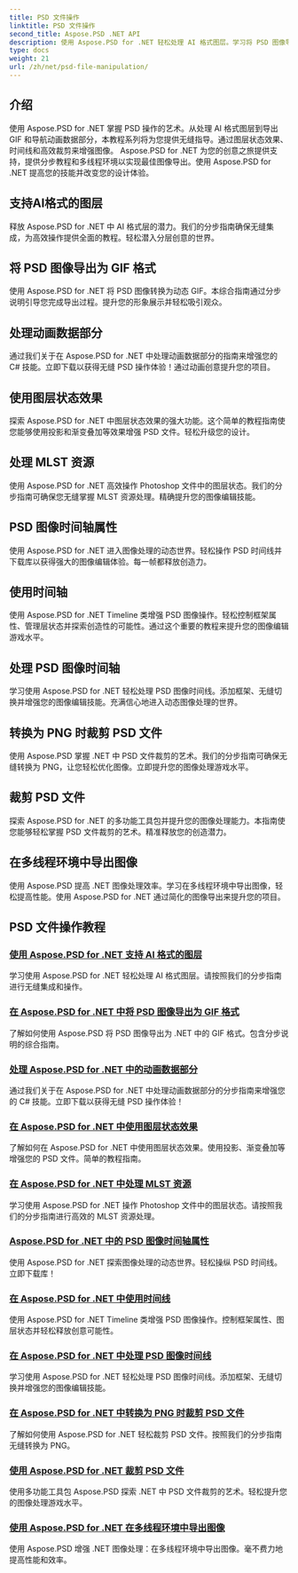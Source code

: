 ```yaml
---
title: PSD 文件操作
linktitle: PSD 文件操作
second_title: Aspose.PSD .NET API
description: 使用 Aspose.PSD for .NET 轻松处理 AI 格式图层。学习将 PSD 图像导出为 GIF、处理动画数据部分以及操作图层状态。
type: docs
weight: 21
url: /zh/net/psd-file-manipulation/
---
```

## 介绍

使用 Aspose.PSD for .NET 掌握 PSD 操作的艺术。从处理 AI 格式图层到导出 GIF 和导航动画数据部分，本教程系列将为您提供无缝指导。通过图层状态效果、时间线和高效裁剪来增强图像。 Aspose.PSD for .NET 为您的创意之旅提供支持，提供分步教程和多线程环境以实现最佳图像导出。使用 Aspose.PSD for .NET 提高您的技能并改变您的设计体验。

## 支持AI格式的图层

释放 Aspose.PSD for .NET 中 AI 格式层的潜力。我们的分步指南确保无缝集成，为高效操作提供全面的教程。轻松潜入分层创意的世界。

## 将 PSD 图像导出为 GIF 格式

使用 Aspose.PSD for .NET 将 PSD 图像转换为动态 GIF。本综合指南通过分步说明引导您完成导出过程。提升您的形象展示并轻松吸引观众。

## 处理动画数据部分

通过我们关于在 Aspose.PSD for .NET 中处理动画数据部分的指南来增强您的 C# 技能。立即下载以获得无缝 PSD 操作体验！通过动画创意提升您的项目。

## 使用图层状态效果

探索 Aspose.PSD for .NET 中图层状态效果的强大功能。这个简单的教程指南使您能够使用投影和渐变叠加等效果增强 PSD 文件。轻松升级您的设计。

## 处理 MLST 资源

使用 Aspose.PSD for .NET 高效操作 Photoshop 文件中的图层状态。我们的分步指南可确保您无缝掌握 MLST 资源处理。精确提升您的图像编辑技能。

## PSD 图像时间轴属性

使用 Aspose.PSD for .NET 进入图像处理的动态世界。轻松操作 PSD 时间线并下载库以获得强大的图像编辑体验。每一帧都释放创造力。

## 使用时间轴

使用 Aspose.PSD for .NET Timeline 类增强 PSD 图像操作。轻松控制框架属性、管理层状态并探索创造性的可能性。通过这个重要的教程来提升您的图像编辑游戏水平。

## 处理 PSD 图像时间轴

学习使用 Aspose.PSD for .NET 轻松处理 PSD 图像时间线。添加框架、无缝切换并增强您的图像编辑技能。充满信心地进入动态图像处理的世界。

## 转换为 PNG 时裁剪 PSD 文件

使用 Aspose.PSD 掌握 .NET 中 PSD 文件裁剪的艺术。我们的分步指南可确保无缝转换为 PNG，让您轻松优化图像。立即提升您的图像处理游戏水平。

## 裁剪 PSD 文件

探索 Aspose.PSD for .NET 的多功能工具包并提升您的图像处理能力。本指南使您能够轻松掌握 PSD 文件裁剪的艺术。精准释放您的创造潜力。

## 在多线程环境中导出图像

使用 Aspose.PSD 提高 .NET 图像处理效率。学习在多线程环境中导出图像，轻松提高性能。使用 Aspose.PSD for .NET 通过简化的图像导出来提升您的项目。
## PSD 文件操作教程
### [使用 Aspose.PSD for .NET 支持 AI 格式的图层](./support-layers-ai-format/)
学习使用 Aspose.PSD for .NET 轻松处理 AI 格式图层。请按照我们的分步指南进行无缝集成和操作。
### [在 Aspose.PSD for .NET 中将 PSD 图像导出为 GIF 格式](./export-psd-to-gif/)
了解如何使用 Aspose.PSD 将 PSD 图像导出为 .NET 中的 GIF 格式。包含分步说明的综合指南。
### [处理 Aspose.PSD for .NET 中的动画数据部分](./animated-data-sections/)
通过我们关于在 Aspose.PSD for .NET 中处理动画数据部分的分步指南来增强您的 C# 技能。立即下载以获得无缝 PSD 操作体验！
### [在 Aspose.PSD for .NET 中使用图层状态效果](./layer-state-effects/)
了解如何在 Aspose.PSD for .NET 中使用图层状态效果。使用投影、渐变叠加等增强您的 PSD 文件。简单的教程指南。
### [在 Aspose.PSD for .NET 中处理 MLST 资源](./mlst-resources/)
学习使用 Aspose.PSD for .NET 操作 Photoshop 文件中的图层状态。请按照我们的分步指南进行高效的 MLST 资源处理。
### [Aspose.PSD for .NET 中的 PSD 图像时间轴属性](./psd-image-timeline-property/)
使用 Aspose.PSD for .NET 探索图像处理的动态世界。轻松操纵 PSD 时间线。立即下载库！
### [在 Aspose.PSD for .NET 中使用时间线](./timeline/)
使用 Aspose.PSD for .NET Timeline 类增强 PSD 图像操作。控制框架属性、图层状态并轻松释放创意可能性。
### [在 Aspose.PSD for .NET 中处理 PSD 图像时间线](./psd-image-timeline/)
学习使用 Aspose.PSD for .NET 轻松处理 PSD 图像时间线。添加框架、无缝切换并增强您的图像编辑技能。
### [在 Aspose.PSD for .NET 中转换为 PNG 时裁剪 PSD 文件](./crop-psd-conversion-png/)
了解如何使用 Aspose.PSD for .NET 轻松裁剪 PSD 文件。按照我们的分步指南无缝转换为 PNG。
### [使用 Aspose.PSD for .NET 裁剪 PSD 文件](./crop-psd-file/)
使用多功能工具包 Aspose.PSD 探索 .NET 中 PSD 文件裁剪的艺术。轻松提升您的图像处理游戏水平。
### [使用 Aspose.PSD for .NET 在多线程环境中导出图像](./export-images-multi-thread/)
使用 Aspose.PSD 增强 .NET 图像处理：在多线程环境中导出图像。毫不费力地提高性能和效率。